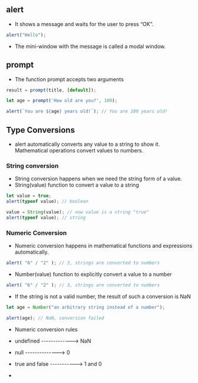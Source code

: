 ## alert
* It shows a message and waits for the user to press “OK”.
``` javascript
alert("Hello");
```
* The mini-window with the message is called a modal window. 


## prompt
* The function prompt accepts two arguments
``` javascript
result = prompt(title, [default]);
```

``` javascript
let age = prompt('How old are you?', 100);

alert(`You are ${age} years old!`); // You are 100 years old!
```


## Type Conversions
* alert automatically converts any value to a string to show it. Mathematical operations convert values to numbers.


### String conversion 
* String conversion happens when we need the string form of a value.
* String(value) function to convert a value to a string
``` javascript
let value = true;
alert(typeof value); // boolean

value = String(value); // now value is a string "true"
alert(typeof value); // string
```

### Numeric Conversion
* Numeric conversion happens in mathematical functions and expressions automatically.
``` javascript
alert( "6" / "2" ); // 3, strings are converted to numbers
```
* Number(value) function to explicitly convert a value to a number
``` javascript
alert( "6" / "2" ); // 3, strings are converted to numbers
```

* If the string is not a valid number, the result of such a conversion is NaN
``` javascript
let age = Number("an arbitrary string instead of a number");

alert(age); // NaN, conversion failed
``` 
* Numeric conversion rules
* undefined  -------------> 	NaN
* null  -------------->  	0
* true and false -----------> 	1 and 0



* 
